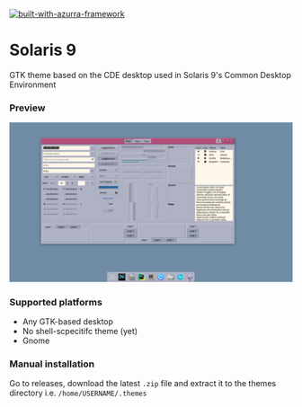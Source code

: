 [![built-with-azurra-framework](https://github.com/Elbullazul/Azurra_framework/raw/assets/azurra_framework_smaller.png)](https://github.com/Elbullazul/Azurra_framework)

# Solaris 9
GTK theme based on the CDE desktop used in Solaris 9's Common Desktop Environment

### Preview
![solaris-9](https://github.com/B00merang-Project/gallery/raw/master/Solaris%209%20(3).png)

### Supported platforms
- Any GTK-based desktop
- No shell-scpecitifc theme (yet)
- Gnome

### Manual installation
Go to releases, download the latest `.zip` file and extract it to the themes directory i.e. `/home/USERNAME/.themes`
